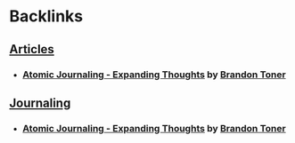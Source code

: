 
# Backlinks
## [Articles](<Articles.md>)
- ### [Atomic Journaling - Expanding Thoughts](https://brandontoner.substack.com/p/atomic-journaling) by [Brandon Toner](<Brandon Toner.md>)

## [Journaling](<Journaling.md>)
- ### [Atomic Journaling - Expanding Thoughts](https://brandontoner.substack.com/p/atomic-journaling) by [Brandon Toner](<Brandon Toner.md>)

